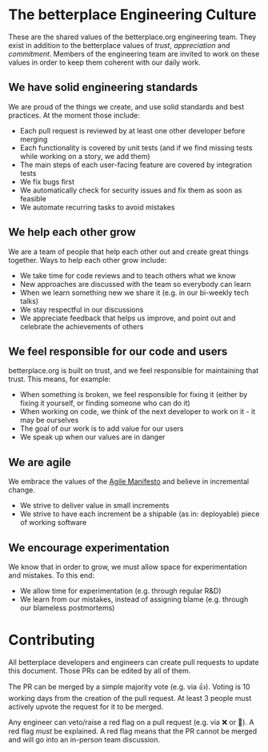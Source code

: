 # The betterplace Engineering Culture

These are the shared values of the betterplace.org engineering team. They exist in addition to the betterplace values of _trust_, _appreciation_ and _commitment_. Members of the engineering team are invited to work on these values in order to keep them coherent with our daily work.

## We have solid engineering standards

We are proud of the things we create, and use solid standards and best practices. At the moment those include:

* Each pull request is reviewed by at least one other developer before merging
* Each functionality is covered by unit tests (and if we find missing tests while working on a story, we add them)
* The main steps of each user-facing feature are covered by integration tests
* We fix bugs first
* We automatically check for security issues and fix them as soon as feasible
* We automate recurring tasks to avoid mistakes

## We help each other grow

We are a team of people that help each other out and create great things together. Ways to help each other grow include:

* We take time for code reviews and to teach others what we know
* New approaches are discussed with the team so everybody can learn
* When we learn something new we share it (e.g. in our bi-weekly tech talks)
* We stay respectful in our discussions
* We appreciate feedback that helps us improve, and point out and celebrate the achievements of others

## We feel responsible for our code and users

betterplace.org is built on trust, and we feel responsible for maintaining that trust. This means, for example:

* When something is broken, we feel responsible for fixing it (either by fixing it yourself, or finding someone who can do it)
* When working on code, we think of the next developer to work on it - it may be ourselves
* The goal of our work is to add value for our users
* We speak up when our values are in danger

## We are agile

We embrace the values of the [Agile Manifesto](https://agilemanifesto.org/) and believe in incremental change.

* We strive to deliver value in small increments
* We strive to have each increment be a shipable (as in: deployable) piece of working software

## We encourage experimentation

We know that in order to grow, we must allow space for experimentation and mistakes. To this end:

* We allow time for experimentation (e.g. through regular R&D)
* We learn from our mistakes, instead of assigning blame (e.g. through our blameless postmortems)

# Contributing

All betterplace developers and engineers can create pull requests to update this document. Those PRs can be edited by all of them. 

The PR can be merged by a simple majority vote (e.g. via 👍). Voting is 10 working days from the creation of the pull request. At least 3 people must actively upvote the request for it to be merged.

Any engineer can veto/raise a red flag on a pull request (e.g. via ❌ or 🚩). A red flag _must_ be explained. A red flag means that the PR cannot be merged and will go into an in-person team discussion.

